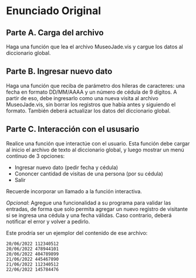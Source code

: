 # Enunciado Original 

## Parte A. Carga del archivo

Haga una función que lea el archivo MuseoJade.vis y cargue los datos al diccionario global.

## Parte B. Ingresar nuevo dato

Haga una función que reciba de parámetro dos hileras de caracteres: una fecha
en formato DD/MM/AAAA y un número de cédula de 9 dígitos. A partir de eso, debe
ingresarlo como una nueva visita al archivo MuseoJade.vis, sin borrar los
registros que había antes y siguiendo el formato. También deberá actualizar los
datos del diccionario global.

## Parte C. Interacción con el ususario

Realice una función que interactúe con el usuario. Esta función debe cargar al
inicio el archivo de texto al diccionario global, y luego mostrar un menú
continuo de 3 opciones:
- Ingresar nuevo dato (pedir fecha y cédula)
- Cononcer cantidad de visitas de una persona (por su cédula)
- Salir

Recuerde incorporar un llamado a la función interactiva.

_Opcional_: Agregue una funcionalidad a su programa para validar las entradas,
de forma que solo permita agregar un nuevo registro de visitante si se ingresa
una cédula y una fecha válidas. Caso contrario, deberá notificar el error y volver
a pedirlo.

Este prodría ser un ejemplor del contenido de ese archivo:

    20/06/2022 112340512
    20/06/2022 478944101
    20/06/2022 404789899
    21/06/2022 445467890
    21/06/2022 112340512
    22/06/2022 145784476
